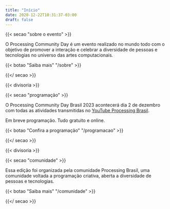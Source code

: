 ```yaml
---
title: "Início"
date: 2020-12-22T10:31:37-03:00
draft: false
---
```


{{< secao "sobre o evento" >}}

O Processing Community Day é um evento realizado no mundo todo com o objetivo de promover a interação e celebrar a diversidade de pessoas e tecnologias no universo das artes computacionais.

{{< botao "Saiba mais" "/sobre" >}}

{{</ secao >}}

{{< divisoria >}}

{{< secao "programação" >}}

O Processing Community Day Brasil 2023 acontecerá dia 2 de dezembro com todas as atividades transmitidas no [YouTube Processing Brasil](https://www.youtube.com/@ProcessingCommunityDayBrasil).

Em breve programação. Tudo gratuito e online.

<!-- ☁ ▅▒░☼‿☼░▒▅ ☁ -->

{{< botao "Confira a programação" "/programacao" >}}

{{</ secao >}}

{{< divisoria >}}

{{< secao "comunidade" >}}

Essa edição foi organizada pela comunidade Processing Brasil, uma comunidade voltada a programação criativa, aberta a diversidade de pessoas e tecnologias.

{{< botao "Saiba mais" "/comunidade" >}}

{{</ secao >}}
